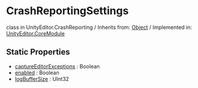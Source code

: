 # CrashReportingSettings
class in UnityEditor.CrashReporting
 / Inherits from: <a href="https://docs.unity3d.com/6000.0/Documentation/ScriptReference/Object.html" target="_blank">Object</a> / Implemented in: <a href="https://docs.unity3d.com/6000.0/Documentation/ScriptReference/UnityEditor.CoreModule.html" target="_blank">UnityEditor.CoreModule</a>
## Static Properties
- <a href="https://docs.unity3d.com/6000.0/Documentation/ScriptReference/CrashReportingSettings-captureEditorExceptions.html" target="_blank">captureEditorExceptions</a> : Boolean
- <a href="https://docs.unity3d.com/6000.0/Documentation/ScriptReference/CrashReportingSettings-enabled.html" target="_blank">enabled</a> : Boolean
- <a href="https://docs.unity3d.com/6000.0/Documentation/ScriptReference/CrashReportingSettings-logBufferSize.html" target="_blank">logBufferSize</a> : UInt32
